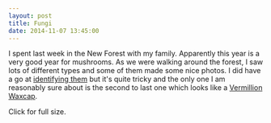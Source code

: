 ```yaml
---
layout: post
title: Fungi
date: 2014-11-07 13:45:00
---
```

I spent last week in the New Forest with my family. Apparently this year is a very good year for mushrooms. As we were walking around the forest, I saw lots of different types and some of them made some nice photos. I did have a go at [identifying them](http://www.wildaboutbritain.co.uk/british/Fungi/identification) but it's quite tricky and the only one I am reasonably sure about is the second to last one which looks like a [Vermillion Waxcap](http://www.wildaboutbritain.co.uk/vermilion-waxcap).

Click for full size.

<a href="http://www.subdimension.co.uk/files/2014-11-07-Fungi/IMG_1479.jpg"><img src="http://www.subdimension.co.uk/files/2014-11-07-Fungi/thumbs/IMG_1479.jpg" alt=""></a>
<a href="http://www.subdimension.co.uk/files/2014-11-07-Fungi/IMG_1480.jpg"><img src="http://www.subdimension.co.uk/files/2014-11-07-Fungi/thumbs/IMG_1480.jpg" alt=""></a>
<a href="http://www.subdimension.co.uk/files/2014-11-07-Fungi/IMG_1504.jpg"><img src="http://www.subdimension.co.uk/files/2014-11-07-Fungi/thumbs/IMG_1504.jpg" alt=""></a>
<a href="http://www.subdimension.co.uk/files/2014-11-07-Fungi/IMG_1503.jpg"><img src="http://www.subdimension.co.uk/files/2014-11-07-Fungi/thumbs/IMG_1503.jpg" alt=""></a>
<a href="http://www.subdimension.co.uk/files/2014-11-07-Fungi/IMG_1507.jpg"><img src="http://www.subdimension.co.uk/files/2014-11-07-Fungi/thumbs/IMG_1507.jpg" alt=""></a>
<a href="http://www.subdimension.co.uk/files/2014-11-07-Fungi/IMG_1509.jpg"><img src="http://www.subdimension.co.uk/files/2014-11-07-Fungi/thumbs/IMG_1509.jpg" alt=""></a>

